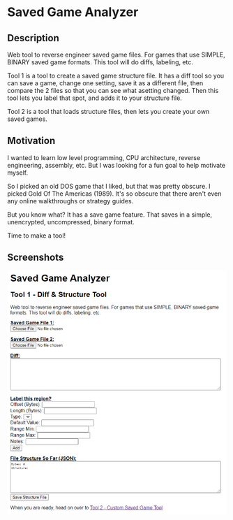 # Saved Game Analyzer

## Description

Web tool to reverse engineer saved game files. For games that use SIMPLE, BINARY saved game formats. This tool will do diffs, labeling, etc.

Tool 1 is a tool to create a saved game structure file. It has a diff tool so you can save a game, change one setting, save it as a different file, then compare the 2 files so that you can see what asetting changed. Then this tool lets you label that spot, and adds it to your structure file.

Tool 2 is a tool that loads structure files, then lets you create your own saved games.

## Motivation

I wanted to learn low level programming, CPU architecture, reverse engineering, assembly, etc. But I was looking for a fun goal to help motivate myself.

So I picked an old DOS game that I liked, but that was pretty obscure. I picked Gold Of The Americas (1989). It's so obscure that there aren't even any online walkthroughs or strategy guides.

But you know what? It has a save game feature. That saves in a simple, unencrypted, uncompressed, binary format.

Time to make a tool!

## Screenshots

![](screenshot1.png)